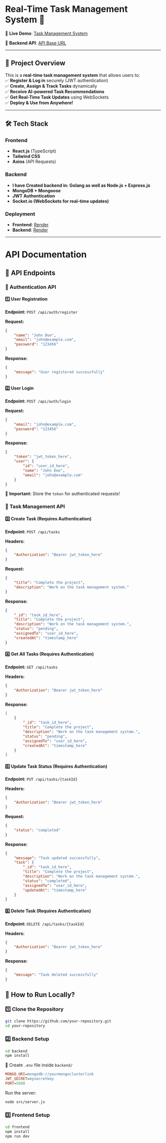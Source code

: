 # **Real-Time Task Management System** 🚀  

🔗 **Live Demo**: [Task Management System](https://real-time-task-management-system-vzcn.onrender.com)  

🔗 **Backend API**: [API Base URL](https://real-time-task-management-system-backend.onrender.com)  

---

## **📌 Project Overview**  
This is a **real-time task management system** that allows users to:  
✅ **Register & Log in** securely (JWT authentication)  
✅ **Create, Assign & Track Tasks** dynamically  
✅ **Receive AI-powered Task Recommendations**  
✅ **Get Real-Time Task Updates** using WebSockets  
✅ **Deploy & Use from Anywhere!**  

---

## **🛠 Tech Stack**  

### **Frontend**  
- **React.js** (TypeScript)  
- **Tailwind CSS**  
- **Axios** (API Requests)  

### **Backend**
- **I have Created backend in: Golang as well as  Node.js + Express.js**   
- **MongoDB + Mongoose**  
- **JWT Authentication**  
- **Socket.io (WebSockets for real-time updates)**  

### **Deployment**  
- **Frontend**: [Render](https://real-time-task-management-system-vzcn.onrender.com)  
- **Backend**: [Render](https://real-time-task-management-system-backend.onrender.com)  

---

# API Documentation

## 🚀 API Endpoints

### 🔹 Authentication API

#### 1️⃣ User Registration
**Endpoint:** `POST /api/auth/register`

**Request:**
```json
{
    "name": "John Doe",
    "email": "john@example.com",
    "password": "123456"
}
```

**Response:**
```json
{
    "message": "User registered successfully"
}
```

#### 2️⃣ User Login
**Endpoint:** `POST /api/auth/login`

**Request:**
```json
{
    "email": "john@example.com",
    "password": "123456"
}
```

**Response:**
```json
{
    "token": "jwt_token_here",
    "user": {
        "id": "user_id_here",
        "name": "John Doe",
        "email": "john@example.com"
    }
}
```

📌 **Important:** Store the `token` for authenticated requests!

### 🔹 Task Management API

#### 3️⃣ Create Task (Requires Authentication)
**Endpoint:** `POST /api/tasks`

**Headers:**
```json
{
    "Authorization": "Bearer jwt_token_here"
}
```

**Request:**
```json
{
    "title": "Complete the project",
    "description": "Work on the task management system."
}
```

**Response:**
```json
{
    "_id": "task_id_here",
    "title": "Complete the project",
    "description": "Work on the task management system.",
    "status": "pending",
    "assignedTo": "user_id_here",
    "createdAt": "timestamp_here"
}
```

#### 4️⃣ Get All Tasks (Requires Authentication)
**Endpoint:** `GET /api/tasks`

**Headers:**
```json
{
    "Authorization": "Bearer jwt_token_here"
}
```

**Response:**
```json
[
    {
        "_id": "task_id_here",
        "title": "Complete the project",
        "description": "Work on the task management system.",
        "status": "pending",
        "assignedTo": "user_id_here",
        "createdAt": "timestamp_here"
    }
]
```

#### 5️⃣ Update Task Status (Requires Authentication)
**Endpoint:** `PUT /api/tasks/{taskId}`

**Headers:**
```json
{
    "Authorization": "Bearer jwt_token_here"
}
```

**Request:**
```json
{
    "status": "completed"
}
```

**Response:**
```json
{
    "message": "Task updated successfully",
    "task": {
        "_id": "task_id_here",
        "title": "Complete the project",
        "description": "Work on the task management system.",
        "status": "completed",
        "assignedTo": "user_id_here",
        "updatedAt": "timestamp_here"
    }
}
```

#### 6️⃣ Delete Task (Requires Authentication)
**Endpoint:** `DELETE /api/tasks/{taskId}`

**Headers:**
```json
{
    "Authorization": "Bearer jwt_token_here"
}
```

**Response:**
```json
{
    "message": "Task deleted successfully"
}
```
## 📌 How to Run Locally?

### 1️⃣ Clone the Repository
```sh
git clone https://github.com/your-repository.git
cd your-repository
```

### 2️⃣ Backend Setup
```sh
cd backend
npm install
```

📌 Create `.env` file inside `backend/`
```ini
MONGO_URI=mongodb://yourmongoclusterlink
JWT_SECRET=mysecretkey
PORT=5000
```

Run the server:
```sh
node src/server.js
```

### 3️⃣ Frontend Setup
```sh
cd frontend
npm install
npm run dev

